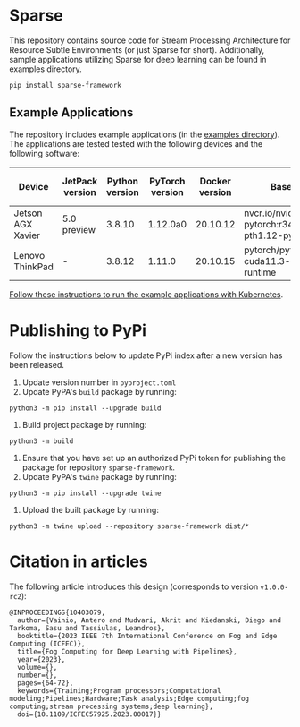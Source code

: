 # Sparse

This repository contains source code for Stream Processing Architecture for Resource Subtle Environments (or just
Sparse for short). Additionally, sample applications utilizing Sparse for deep learning can be found in examples
directory.

```
pip install sparse-framework
```

## Example Applications

The repository includes example applications (in the [examples directory](https://github.com/AnteronGitHub/sparse/blob/master/examples)). The applications are tested
tested with the following devices and the following software:

| Device            | JetPack version | Python version | PyTorch version | Docker version | Base image                                     | Docker tag suffix |
| ----------------- | --------------- | -------------- | --------------- | -------------- | ---------------------------------------------- | ------------------ |
| Jetson AGX Xavier | 5.0 preview     | 3.8.10         | 1.12.0a0        | 20.10.12       | nvcr.io/nvidia/l4t-pytorch:r34.1.0-pth1.12-py3 | jp50               |
| Lenovo ThinkPad   | -               | 3.8.12         | 1.11.0          | 20.10.15       | pytorch/pytorch:1.11.0-cuda11.3-cudnn8-runtime | amd64              |

[Follow these instructions to run the example applications with Kubernetes](https://github.com/AnteronGitHub/sparse/blob/master/k8s).

# Publishing to PyPi

Follow the instructions below to update PyPi index after a new version has been released.

1. Update version number in `pyproject.toml`
1. Update PyPA's `build` package by running:
```
python3 -m pip install --upgrade build
```
1. Build project package by running:
```
python3 -m build
```
1. Ensure that you have set up an authorized PyPi token for publishing the package for repository `sparse-framework`.
1. Update PyPA's `twine` package by running:
```
python3 -m pip install --upgrade twine
```
1. Upload the built package by running:
```
python3 -m twine upload --repository sparse-framework dist/*
```

# Citation in articles

The following article introduces this design (corresponds to version `v1.0.0-rc2`):
```
@INPROCEEDINGS{10403079,
  author={Vainio, Antero and Mudvari, Akrit and Kiedanski, Diego and Tarkoma, Sasu and Tassiulas, Leandros},
  booktitle={2023 IEEE 7th International Conference on Fog and Edge Computing (ICFEC)},
  title={Fog Computing for Deep Learning with Pipelines},
  year={2023},
  volume={},
  number={},
  pages={64-72},
  keywords={Training;Program processors;Computational modeling;Pipelines;Hardware;Task analysis;Edge computing;fog computing;stream processing systems;deep learning},
  doi={10.1109/ICFEC57925.2023.00017}}
```

